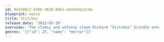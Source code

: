 ```yaml
---
id: 9e5286c2-830b-4628-8661-eb43e0a23c8a
blueprint: movie
title: Stitches
release_date: '2012-05-19'
overview: 'The clumsy and unfunny clown Richard "Stitches" Grindle entertains at the 10th birthday party of little Tom, but the boy and his friends play a prank with Stitches, tying his shoelaces. Stitches slips, falls and dies. Six years later, Tom gives a birthday party for his friends at home, but Stitches revives to haunt the teenagers and revenge his death.'
genres: '[{"id": 27, "name": "Horror"}]'
---
```

